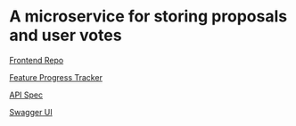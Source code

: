 # A microservice for storing proposals and user votes

[Frontend Repo](https://github.com/tulsawebdevs/website/)

[Feature Progress Tracker](https://github.com/tulsawebdevs/website/issues/91)

[API Spec](https://gist.github.com/helmturner/8cd1f67d54506f03f7e95e8c28bbf519)

[Swagger UI](https://tulsawebdevs.org/docs/api)
